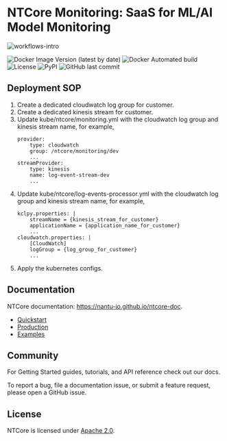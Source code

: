 # NTCore Monitoring: SaaS for ML/AI Model Monitoring

![workflows-intro](https://user-images.githubusercontent.com/42594415/146384196-7ff6edcb-b30d-4daf-b878-822a5ddcae73.jpg)

![Docker Image Version (latest by date)](https://img.shields.io/docker/v/ntcore/monitoring)
![Docker Automated build](https://img.shields.io/docker/automated/ntcore/monitoring)
![License](https://img.shields.io/badge/License-Apache_2.0-blue.svg)
![PyPI](https://img.shields.io/pypi/v/ntcore)
![GitHub last commit](https://img.shields.io/github/last-commit/nantu.io/ntcore-monitoring)


## Deployment SOP

1. Create a dedicated cloudwatch log group for customer.
2. Create a dedicated kinesis stream for customer.
3. Update kube/ntcore/monitoring.yml with the cloudwatch log group and kinesis stream name, for example,
    ```
    provider:
        type: cloudwatch
        group: /ntcore/monitoring/dev
        ...
    streamProvider:
        type: kinesis
        name: log-event-stream-dev
        ...
    ```
4. Update kube/ntcore/log-events-processor.yml with the cloudwatch log group and kinesis stream name, for example,
    ```
    kclpy.properties: |
        streamName = {kinesis_stream_for_customer}
        applicationName = {application_name_for_customer}
        ...
    cloudwatch.properties: |
        [CloudWatch]
        logGroup = {log_group_for_customer}
        ...
    ```
5. Apply the kubernetes configs.

## Documentation
NTCore documentation: https://nantu-io.github.io/ntcore-doc.

- [Quickstart](https://nantu-io.github.io/ntcore-doc/#/quick_start)
- [Production](https://nantu-io.github.io/ntcore-doc/#/production)
- [Examples](https://github.com/nantu-io/ntcore/tree/promotion/client/examples)

## Community
For Getting Started guides, tutorials, and API reference check out our docs.

To report a bug, file a documentation issue, or submit a feature request, please open a GitHub issue.

## License
NTCore is licensed under [Apache 2.0](https://github.com/nantu-io/ntcore/blob/main/LICENSE).
